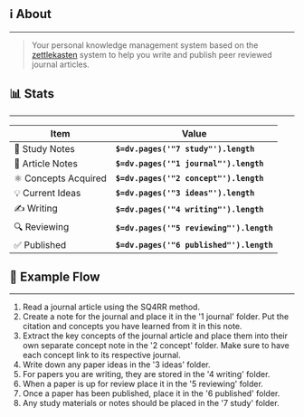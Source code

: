## ℹ About
---
>Your personal knowledge management system based on the [zettlekasten]([url](https://en.wikipedia.org/wiki/Zettelkasten)) system to help you write and publish peer reviewed journal articles.

## 📊 Stats
---

| Item                | Value                                    |
| ------------------- | ---------------------------------------- |
| 🧠 Study Notes      | **`$=dv.pages('"7 study"').length`**     |
| 📜 Article Notes    | **`$=dv.pages('"1 journal"').length`**   |
| ⚛ Concepts Acquired | **`$=dv.pages('"2 concept"').length`**   |
| 💡 Current Ideas    | **`$=dv.pages('"3 ideas"').length`**     |
| ✍ Writing           | **`$=dv.pages('"4 writing"').length`**   |
| 🔍 Reviewing        | **`$=dv.pages('"5 reviewing"').length`** |
| ✅ Published         | **`$=dv.pages('"6 published"').length`** |

## 🥚 Example Flow 
---

1. Read a journal article using the SQ4RR method.
2. Create a note for the journal and place it in the '1 journal' folder. Put the citation and concepts you have learned from it in this note. 
3. Extract the key concepts of the journal article and place them into their own separate concept note in the '2 concept' folder. Make sure to have each concept link to its respective journal. 
4. Write down any paper ideas in the '3 ideas' folder.
5. For papers you are writing, they are stored in the '4 writing' folder.
6. When a paper is up for review place it in the '5 reviewing' folder.
7. Once a paper has been published, place it in the '6 published' folder. 
8. Any study materials or notes should be placed in the '7 study' folder. 
